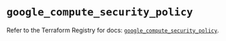 # `google_compute_security_policy`

Refer to the Terraform Registry for docs: [`google_compute_security_policy`](https://registry.terraform.io/providers/hashicorp/google-beta/6.34.0/docs/resources/google_compute_security_policy).
